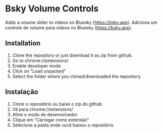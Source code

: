 # Bsky Volume Controls

Adds a volume slider to videos on Bluesky (https://bsky.app).
Adiciona um controle de volume para vídeos no Bluesky (https://bsky.app).

## Installation

1. Clone the repository or just download it as zip from github.
2. Go to chrome://extensions/
3. Enable developer mode
4. Click on "Load unpacked"
5. Select the folder where you cloned/downloaded the repository

## Instalação

1.  Clone o repositório ou baixe o zip do github.
2.  Vá para chrome://extensions/
3.  Ative o modo de desenvolvedor
4.  Clique em "Carregar como extensão"
5.  Selecione a pasta onde você baixou o repositório
